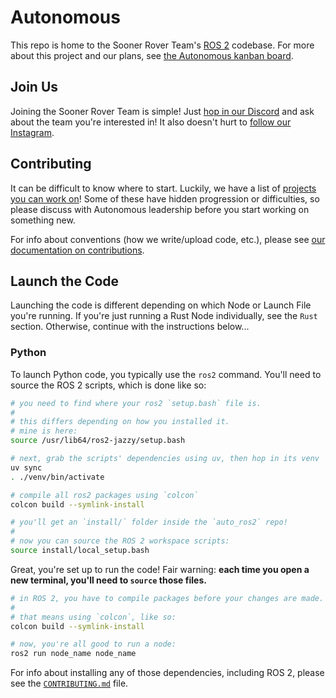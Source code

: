 # Autonomous

This repo is home to the Sooner Rover Team's [ROS 2](https://ros.org/) codebase. For more about this project and our plans, see [the Autonomous kanban board](https://github.com/orgs/Sooner-Rover-Team/projects/4/views/1).

## Join Us

Joining the Sooner Rover Team is simple! Just [hop in our Discord](https://discord.gg/qBHR26S6N5) and ask about the team you're interested in! It also doesn't hurt to [follow our Instagram](https://www.instagram.com/soonerrover/).

## Contributing

It can be difficult to know where to start. Luckily, we have a list of [projects you can work on](https://github.com/orgs/Sooner-Rover-Team/projects/4/views/1)! Some of these have hidden progression or difficulties, so please discuss with Autonomous leadership before you start working on something new.

For info about conventions (how we write/upload code, etc.), please see [our documentation on contributions](./CONTRIBUTING.md).

## Launch the Code

Launching the code is different depending on which Node or Launch File you're running. If you're just running a Rust Node individually, see the `Rust` section. Otherwise, continue with the instructions below...

### Python

To launch Python code, you typically use the `ros2` command. You'll need to source the ROS 2 scripts, which is done like so:

```bash
# you need to find where your ros2 `setup.bash` file is.
#
# this differs depending on how you installed it. 
# mine is here:
source /usr/lib64/ros2-jazzy/setup.bash

# next, grab the scripts' dependencies using uv, then hop in its venv
uv sync
. ./venv/bin/activate

# compile all ros2 packages using `colcon`
colcon build --symlink-install

# you'll get an `install/` folder inside the `auto_ros2` repo!
#
# now you can source the ROS 2 workspace scripts:
source install/local_setup.bash
```

Great, you're set up to run the code! Fair warning: **each time you open a new terminal, you'll need to `source` those files.**

```bash
# in ROS 2, you have to compile packages before your changes are made.
#
# that means using `colcon`, like so:
colcon build --symlink-install

# now, you're all good to run a node:
ros2 run node_name node_name
```

For info about installing any of those dependencies, including ROS 2, please see the [`CONTRIBUTING.md`](./CONTRIBUTING.md) file.
